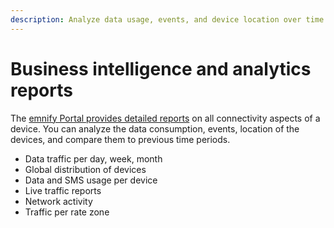 ```yaml
---
description: Analyze data usage, events, and device location over time
---
```

# Business intelligence and analytics reports

The [emnify Portal provides detailed reports](https://portal.emnify.com/reports/default) on all connectivity aspects of a device.
You can analyze the data consumption, events, location of the devices, and compare them to previous time periods.

- Data traffic per day, week, month
- Global distribution of devices
- Data and SMS usage per device
- Live traffic reports
- Network activity
- Traffic per rate zone
